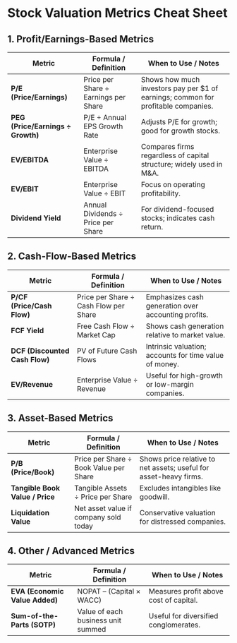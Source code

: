 # Stock Valuation Metrics Cheat Sheet

## 1. Profit/Earnings-Based Metrics
| Metric | Formula / Definition | When to Use / Notes |
|--------|--------------------|-------------------|
| **P/E (Price/Earnings)** | Price per Share ÷ Earnings per Share | Shows how much investors pay per $1 of earnings; common for profitable companies. |
| **PEG (Price/Earnings ÷ Growth)** | P/E ÷ Annual EPS Growth Rate | Adjusts P/E for growth; good for growth stocks. |
| **EV/EBITDA** | Enterprise Value ÷ EBITDA | Compares firms regardless of capital structure; widely used in M&A. |
| **EV/EBIT** | Enterprise Value ÷ EBIT | Focus on operating profitability. |
| **Dividend Yield** | Annual Dividends ÷ Price per Share | For dividend-focused stocks; indicates cash return. |

## 2. Cash-Flow-Based Metrics
| Metric | Formula / Definition | When to Use / Notes |
|--------|--------------------|-------------------|
| **P/CF (Price/Cash Flow)** | Price per Share ÷ Cash Flow per Share | Emphasizes cash generation over accounting profits. |
| **FCF Yield** | Free Cash Flow ÷ Market Cap | Shows cash generation relative to market value. |
| **DCF (Discounted Cash Flow)** | PV of Future Cash Flows | Intrinsic valuation; accounts for time value of money. |
| **EV/Revenue** | Enterprise Value ÷ Revenue | Useful for high-growth or low-margin companies. |

## 3. Asset-Based Metrics
| Metric | Formula / Definition | When to Use / Notes |
|--------|--------------------|-------------------|
| **P/B (Price/Book)** | Price per Share ÷ Book Value per Share | Shows price relative to net assets; useful for asset-heavy firms. |
| **Tangible Book Value / Price** | Tangible Assets ÷ Price per Share | Excludes intangibles like goodwill. |
| **Liquidation Value** | Net asset value if company sold today | Conservative valuation for distressed companies. |

## 4. Other / Advanced Metrics
| Metric | Formula / Definition | When to Use / Notes |
|--------|--------------------|-------------------|
| **EVA (Economic Value Added)** | NOPAT – (Capital × WACC) | Measures profit above cost of capital. |
| **Sum-of-the-Parts (SOTP)** | Value of each business unit summed | Useful for diversified conglomerates. |
